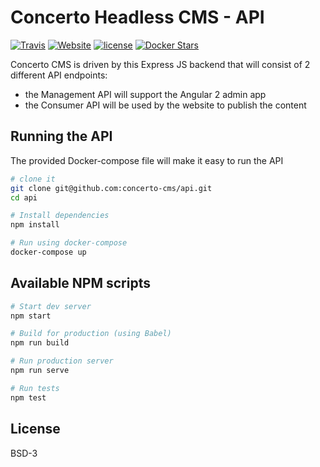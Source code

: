 Concerto Headless CMS - API
==================================
[![Travis](https://img.shields.io/travis/concerto-cms/api.svg?style=flat-square)](https://travis-ci.org/concerto-cms/api)
[![Website](https://img.shields.io/website/http/concertocms.org.svg?label=concertocms.org&style=flat-square)](http://concertocms.org)
[![license](https://img.shields.io/github/license/concerto-cms/api.svg?style=flat-square)](https://github.com/concerto-cms/api/blob/master/LICENSE)
[![Docker Stars](https://img.shields.io/docker/stars/concertocms/api.svg?style=flat-square)](https://hub.docker.com/r/concertocms/api/)

Concerto CMS is driven by this Express JS backend that will consist of 2 different API endpoints:
- the Management API will support the Angular 2 admin app
- the Consumer API will be used by the website to publish the content

Running the API
-----------------

The provided Docker-compose file will make it easy to run the API

```sh
# clone it
git clone git@github.com:concerto-cms/api.git
cd api

# Install dependencies
npm install

# Run using docker-compose
docker-compose up
```

Available NPM scripts
-----------------------
```sh
# Start dev server
npm start

# Build for production (using Babel)
npm run build

# Run production server
npm run serve

# Run tests
npm test
```


License
-------

BSD-3
